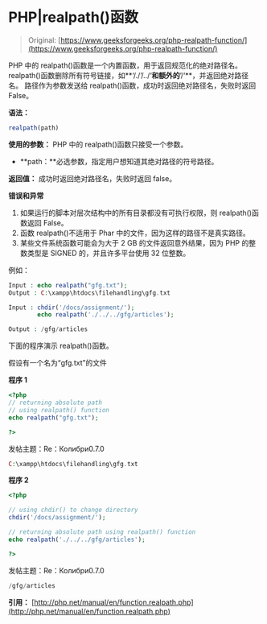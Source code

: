 # PHP|realpath()函数

> Original: [https://www.geeksforgeeks.org/php-realpath-function/](https://www.geeksforgeeks.org/php-realpath-function/)

PHP 中的 realpath()函数是一个内置函数，用于返回规范化的绝对路径名。
realpath()函数删除所有符号链接，如**‘/./’/../‘**和额外的**’/‘**，并返回绝对路径名。
路径作为参数发送给 realpath()函数，成功时返回绝对路径名，失败时返回 False。

**语法：**

```php
realpath(path)
```

**使用的参数：**
PHP 中的 realpath()函数只接受一个参数。

*   **path：**必选参数，指定用户想知道其绝对路径的符号路径。

**返回值：**
成功时返回绝对路径名，失败时返回 false。

**错误和异常**

1.  如果运行的脚本对层次结构中的所有目录都没有可执行权限，则 realpath()函数返回 False。
2.  函数 realpath()不适用于 Phar 中的文件，因为这样的路径不是真实路径。
3.  某些文件系统函数可能会为大于 2 GB 的文件返回意外结果，因为 PHP 的整数类型是 SIGNED 的，并且许多平台使用 32 位整数。

例如：

```php
Input : echo realpath("gfg.txt");
Output : C:\xampp\htdocs\filehandling\gfg.txt

Input : chdir('/docs/assignment/');
        echo realpath('./../../gfg/articles');

Output : /gfg/articles

```

下面的程序演示 realpath()函数。

假设有一个名为“gfg.txt”的文件

**程序 1**

```php
<?php 
// returning absolute path 
// using realpath() function
echo realpath("gfg.txt");

?>
```

发帖主题：Re：Колибри0.7.0

```php
C:\xampp\htdocs\filehandling\gfg.txt
```

**程序 2**

```php
<?php 

// using chdir() to change directory
chdir('/docs/assignment/');

// returning absolute path using realpath() function
echo realpath('./../../gfg/articles');

?>
```

发帖主题：Re：Колибри0.7.0

```php
/gfg/articles
```

**引用：**
[http://php.net/manual/en/function.realpath.php](http://php.net/manual/en/function.realpath.php)